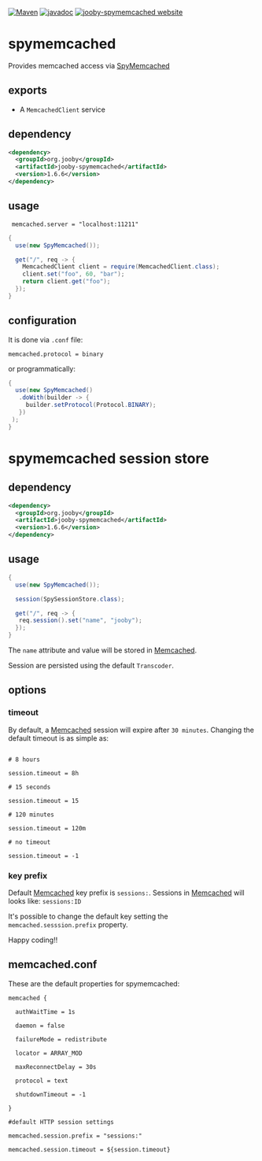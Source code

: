 [![Maven](https://img.shields.io/maven-metadata/v/http/central.maven.org/maven2/org/jooby/jooby-spymemcached/maven-metadata.xml.svg)](http://mvnrepository.com/artifact/org.jooby/jooby-spymemcached/1.6.6)
[![javadoc](https://javadoc.io/badge/org.jooby/jooby-spymemcached.svg)](https://javadoc.io/doc/org.jooby/jooby-spymemcached/1.6.6)
[![jooby-spymemcached website](https://img.shields.io/badge/jooby-spymemcached-brightgreen.svg)](http://jooby.org/doc/spymemcached)
# spymemcached

Provides memcached access via [SpyMemcached](https://github.com/dustin/java-memcached-client)

## exports

* A ```MemcachedClient``` service

## dependency

```xml
<dependency>
  <groupId>org.jooby</groupId>
  <artifactId>jooby-spymemcached</artifactId>
  <version>1.6.6</version>
</dependency>
```

## usage

```properties
 memcached.server = "localhost:11211"
```

```java
{
  use(new SpyMemcached());

  get("/", req -> {
    MemcachedClient client = require(MemcachedClient.class);
    client.set("foo", 60, "bar");
    return client.get("foo");
  });
}
```

## configuration

It is done via ```.conf``` file:

```properties
memcached.protocol = binary
```

or programmatically:

```java
{
  use(new SpyMemcached()
   .doWith(builder -> {
     builder.setProtocol(Protocol.BINARY);
   })
 );
}
```

# spymemcached session store

## dependency

```xml
<dependency>
  <groupId>org.jooby</groupId>
  <artifactId>jooby-spymemcached</artifactId>
  <version>1.6.6</version>
</dependency>
```

## usage

```java
{
  use(new SpyMemcached());

  session(SpySessionStore.class);

  get("/", req -> {
   req.session().set("name", "jooby");
  });
}
```

The ```name``` attribute and value will be stored in [Memcached](http://memcached.org).

Session are persisted using the default ```Transcoder```.

## options

### timeout
By default, a [Memcached](http://memcached.org) session will expire after ```30 minutes```. Changing the default timeout is as simple as:

```properties

# 8 hours

session.timeout = 8h

# 15 seconds

session.timeout = 15

# 120 minutes

session.timeout = 120m

# no timeout

session.timeout = -1
```

### key prefix
Default [Memcached](http://memcached.org) key prefix is ```sessions:```. Sessions in [Memcached](http://memcached.org) will looks like: ```sessions:ID```

It's possible to change the default key setting the ```memcached.sesssion.prefix``` property.

Happy coding!!

## memcached.conf
These are the default properties for spymemcached:

```properties
memcached {

  authWaitTime = 1s

  daemon = false

  failureMode = redistribute

  locator = ARRAY_MOD

  maxReconnectDelay = 30s

  protocol = text

  shutdownTimeout = -1

}

#default HTTP session settings

memcached.session.prefix = "sessions:"

memcached.session.timeout = ${session.timeout}
```
